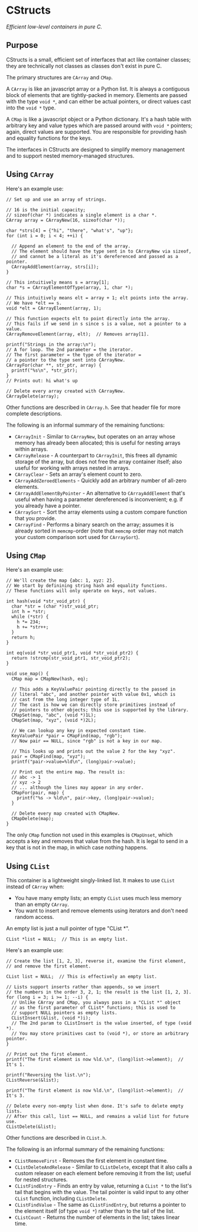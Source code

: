 # CStructs

*Efficient low-level containers in pure C.*

## Purpose

CStructs is a small, efficient set of interfaces that
act like container classes; they are technically not classes
as classes don't exist in pure C.

The primary structures are `CArray` and `CMap`.

A `CArray` is like an javascript array or a Python list. It is
always a contiguous block of elements that are tightly-packed in
memory. Elements are passed with the type `void *`, and can either
be actual pointers, or direct values cast into the `void *` type.

A `CMap` is like a javascript object or a Python dictionary.
It's a hash table with arbitrary key and value types which are
passed around with `void *` pointers; again, direct values are
supported. You are responsible for providing hash
and equality functions for the keys.

The interfaces in CStructs are designed to simplify memory
management and to support nested memory-managed structures.

## Using `CArray`

Here's an example use:

```
// Set up and use an array of strings.

// 16 is the initial capacity;
// sizeof(char *) indicates a single element is a char *.
CArray array = CArrayNew(16, sizeof(char *));

char *strs[4] = {"hi", "there", "what's", "up"};
for (int i = 0; i < 4; ++i) {

  // Append an element to the end of the array.
  // The element should have the type sent in to CArrayNew via sizeof,
  // and cannot be a literal as it's dereferenced and passed as a pointer.
  CArrayAddElement(array, strs[i]);
}

// This intuitively means s = array[1];
char *s = CArrayElementOfType(array, 1, char *);

// This intuitively means elt = array + 1; elt points into the array.
// We have *elt == s.
void *elt = CArrayElement(array, 1);

// This function expects elt to point directly into the array.
// This fails if we send in s since s is a value, not a pointer to a value.
CArrayRemoveElement(array, elt);  // Removes array[1].

printf("Strings in the array:\n");
// A for loop. The 2nd parameter = the iterator.
// The first parameter = the type of the iterator =
// a pointer to the type sent into CArrayNew.
CArrayFor(char **, str_ptr, array) {
  printf("%s\n", *str_ptr);
}
// Prints out: hi what's up

// Delete every array created with CArrayNew.
CArrayDelete(array);
```

Other functions are described in `CArray.h`. See that header
file for more complete descriptions.

The following is an informal summary of the remaining functions:

* `CArrayInit` - Similar to `CArrayNew`, but operates on an array
  whose memory has already been allocated; this is useful for nesting
  arrays within arrays.
* `CArrayRelease` - A counterpart to `CArrayInit`, this frees all dynamic
  storage of the array, but does not free the array container itself; also
  useful for working with arrays nested in arrays.
* `CArrayClear` - Sets an array's element count to zero.
* `CArrayAddZeroedElements` - Quickly add an arbitrary number of all-zero elements.
* `CArrayAddElementByPointer` - An alternative to `CArrayAddElement` that's useful
  when having a parameter dereferenced is inconvenient; e.g. if you already have
  a pointer.
* `CArraySort` - Sort the array elements using a custom compare function that
  you provide.
* `CArrayFind` - Performs a binary search on the array; assumes it is already
  sorted in `memcmp`-order (note that `memcmp` order may not match your custom
  comparison sort used for `CArraySort`).

## Using `CMap`

Here's an example use:

```
// We'll create the map {abc: 1, xyz: 2}.
// We start by definining string hash and equality functions.
// These functions will only operate on keys, not values.

int hash(void *str_void_ptr) {
  char *str = (char *)str_void_ptr;
  int h = *str;
  while (*str) {
    h *= 234;
    h += *str++;
  }
  return h;
}

int eq(void *str_void_ptr1, void *str_void_ptr2) {
  return !strcmp(str_void_ptr1, str_void_ptr2);
}

void use_map() {
  CMap map = CMapNew(hash, eq);

  // This adds a KeyValuePair pointing directly to the passed in
  // literal "abc", and another pointer with value 0x1, which is
  // cast from the long integer type of 1L.
  // The cast is how we can directly store primitives instead of
  // pointers to other objects; this use is supported by the library.
  CMapSet(map, "abc", (void *)1L);
  CMapSet(map, "xyz", (void *)2L);

  // We can lookup any key in expected constant time.
  KeyValuePair *pair = CMapFind(map, "rgb");
  // Now pair == NULL, since "rgb" is not a key in our map.

  // This looks up and prints out the value 2 for the key "xyz".
  pair = CMapFind(map, "xyz");
  printf("pair->value=%ld\n", (long)pair->value);

  // Print out the entire map. The result is:
  // abc -> 1
  // xyz -> 2
  // ... although the lines may appear in any order.
  CMapFor(pair, map) {
    printf("%s -> %ld\n", pair->key, (long)pair->value);
  }

  // Delete every map created with CMapNew.
  CMapDelete(map);
}

```

The only `CMap` function not used in this examples is
`CMapUnset`, which accepts a key and removes that value from the hash.
It is legal to send in a key that is not in the map, in which case
nothing happens.

## Using `CList`

This container is a lightweight singly-linked list.
It makes to use `CList` instead of `CArray` when:

* You have many empty lists; an empty `CList` uses much less memory than an empty `CArray`.
* You want to insert and remove elements using iterators and don't need random access.

An empty list is just a null pointer of type "CList *".

    CList *list = NULL;  // This is an empty list.

Here's an example use:

```
// Create the list [1, 2, 3], reverse it, examine the first element,
// and remove the first element.

CList list = NULL;  // This is effectively an empty list.

// Lists support inserts rather than appends, so we insert
// the numbers in the order 3, 2, 1; the result is the list [1, 2, 3].
for (long i = 3; i >= 1; --i) {
  // Unlike CArray and CMap, you always pass in a "CList *" object
  // as the first parameter of CList* functions; this is used to
  // support NULL pointers as empty lists.
  CListInsert(&list, (void *)i);
  // The 2nd param to CListInsert is the value inserted, of type (void *).
  // You may store primitives cast to (void *), or store an arbitrary pointer.
}

// Print out the first element.
printf("The first element is now %ld.\n", (long)list->element);  // It's 1.

printf("Reversing the list.\n");
CListReverse(&list);

printf("The first element is now %ld.\n", (long)list->element);  // It's 3.

// Delete every non-empty list when done. It's safe to delete empty lists.
// After this call, list == NULL, and remains a valid list for future use.
CListDelete(&list);
```

Other functions are described in `CList.h`.

The following is an informal summary of the remaining functions:

* `CListRemoveFirst` - Removes the first element in constant time.
* `CListDeleteAndRelease` - Similar to `CListDelete`, except that it
  also calls a custom releaser on each element before removing it from
  the list; useful for nested structures.
* `CListFindEntry` - Finds an entry by value, returning a `CList *` to
  the list's tail that begins with the value. The tail pointer is valid
  input to any other `CList` function, including `CListDelete`.
* `CListFindValue` - The same as `CListFindEntry`, but returns a pointer
  to the element itself (of type `void *`) rather than to the tail of the list.
* `CListCount` - Returns the number of elements in the list; takes
  linear time.



